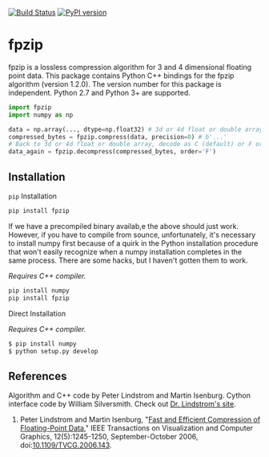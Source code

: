 [![Build Status](https://travis-ci.org/seung-lab/fpzip.svg?branch=master)](https://travis-ci.org/seung-lab/fpzip) [![PyPI version](https://badge.fury.io/py/fpzip.svg)](https://badge.fury.io/py/fpzip)

# fpzip

fpzip is a lossless compression algorithm for 3 and 4 dimensional floating point data. This package contains Python C++ bindings for the fpzip algorithm (version 1.2.0). The version number for this package is independent. Python 2.7 and Python 3+ are supported.

```python
import fpzip
import numpy as np

data = np.array(..., dtype=np.float32) # 3d or 4d float or double array
compressed_bytes = fpzip.compress(data, precision=0) # b'...'
# Back to 3d or 4d float or double array, decode as C (default) or F order.
data_again = fpzip.decompress(compressed_bytes, order='F') 
```

## Installation

`pip` Installation  

```bash
pip install fpzip
```

If we have a precompiled binary availab,e the above should just work. However, if you have to compile from sounce, unfortunately, it's necessary to install numpy first because of a quirk in the Python installation procedure that won't easily recognize when a numpy installation completes in the same process. There are some hacks, but I haven't gotten them to work.

*Requires C++ compiler.*

```bash
pip install numpy
pip install fpzip
```

Direct Installation

*Requires C++ compiler.*  

```bash
$ pip install numpy
$ python setup.py develop
```

## References

Algorithm and C++ code by Peter Lindstrom and Martin Isenburg. Cython interface code by William Silversmith. Check out [Dr. Lindstrom's site](https://computation.llnl.gov/projects/floating-point-compression).

1. Peter Lindstrom and Martin Isenburg, "[Fast and Efficient Compression of Floating-Point Data,](https://www.researchgate.net/publication/6715625_Fast_and_Efficient_Compression_of_Floating-Point_Data)" IEEE Transactions on Visualization and Computer Graphics, 12(5):1245-1250, September-October 2006, doi:[10.1109/TVCG.2006.143](http://dx.doi.org/10.1109/TVCG.2006.143).  
